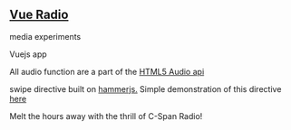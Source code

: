 ## <a target="_blank" rel="noreferrer" href="https://robertleroy.github.io/radio/"> Vue Radio </a>

media experiments

Vuejs app

All audio function are a part of the [HTML5 Audio api](https://www.w3schools.com/tags/ref_av_dom.asp)

swipe directive built on [hammerjs.](https://hammerjs.github.io/getting-started/)
Simple demonstration of this directive [here](https://codepen.io/robleroy/pen/BaaYYRW?editors=0111)

Melt the hours away with the thrill of C-Span Radio!

